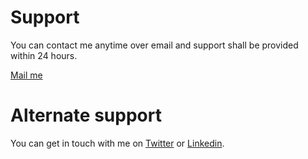 
# Support

You can contact me anytime over email and support shall be provided
within 24 hours.

[Mail me](mailto:girish@photoveda.pro)

# Alternate support

You can get in touch with me on
[Twitter](https://twitter.com/TechieGirish) or
[Linkedin](https://linkedin.com/in/girishvenkatachalam).

